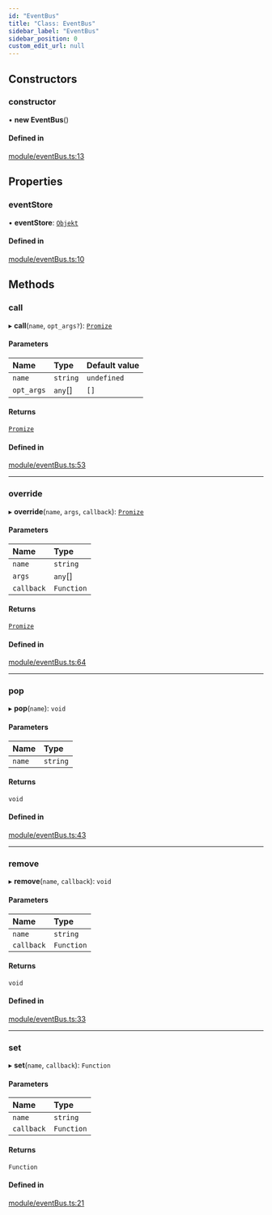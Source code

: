 ```yaml
---
id: "EventBus"
title: "Class: EventBus"
sidebar_label: "EventBus"
sidebar_position: 0
custom_edit_url: null
---
```


## Constructors

### constructor

• **new EventBus**()

#### Defined in

[module/eventBus.ts:13](https://github.com/siposdani87/sui-js/blob/cc9117e/src/module/eventBus.ts#L13)

## Properties

### eventStore

• **eventStore**: [`Objekt`](Objekt.md)

#### Defined in

[module/eventBus.ts:10](https://github.com/siposdani87/sui-js/blob/cc9117e/src/module/eventBus.ts#L10)

## Methods

### call

▸ **call**(`name`, `opt_args?`): [`Promize`](Promize.md)

#### Parameters

| Name | Type | Default value |
| :------ | :------ | :------ |
| `name` | `string` | `undefined` |
| `opt_args` | `any`[] | `[]` |

#### Returns

[`Promize`](Promize.md)

#### Defined in

[module/eventBus.ts:53](https://github.com/siposdani87/sui-js/blob/cc9117e/src/module/eventBus.ts#L53)

___

### override

▸ **override**(`name`, `args`, `callback`): [`Promize`](Promize.md)

#### Parameters

| Name | Type |
| :------ | :------ |
| `name` | `string` |
| `args` | `any`[] |
| `callback` | `Function` |

#### Returns

[`Promize`](Promize.md)

#### Defined in

[module/eventBus.ts:64](https://github.com/siposdani87/sui-js/blob/cc9117e/src/module/eventBus.ts#L64)

___

### pop

▸ **pop**(`name`): `void`

#### Parameters

| Name | Type |
| :------ | :------ |
| `name` | `string` |

#### Returns

`void`

#### Defined in

[module/eventBus.ts:43](https://github.com/siposdani87/sui-js/blob/cc9117e/src/module/eventBus.ts#L43)

___

### remove

▸ **remove**(`name`, `callback`): `void`

#### Parameters

| Name | Type |
| :------ | :------ |
| `name` | `string` |
| `callback` | `Function` |

#### Returns

`void`

#### Defined in

[module/eventBus.ts:33](https://github.com/siposdani87/sui-js/blob/cc9117e/src/module/eventBus.ts#L33)

___

### set

▸ **set**(`name`, `callback`): `Function`

#### Parameters

| Name | Type |
| :------ | :------ |
| `name` | `string` |
| `callback` | `Function` |

#### Returns

`Function`

#### Defined in

[module/eventBus.ts:21](https://github.com/siposdani87/sui-js/blob/cc9117e/src/module/eventBus.ts#L21)
